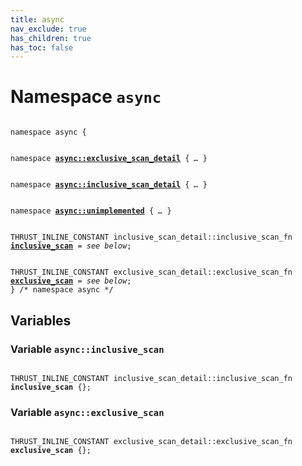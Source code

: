 ```yaml
---
title: async
nav_exclude: true
has_children: true
has_toc: false
---
```


# Namespace `async`

<code class="doxybook">
<span>namespace async {</span>
<br>
<span>namespace <b><a href="/thrust/api/namespaces/namespaceasync_1_1exclusive__scan__detail.html">async::exclusive&#95;scan&#95;detail</a></b> { <i>…</i> }</span>
<br>
<span>namespace <b><a href="/thrust/api/namespaces/namespaceasync_1_1inclusive__scan__detail.html">async::inclusive&#95;scan&#95;detail</a></b> { <i>…</i> }</span>
<br>
<span>namespace <b><a href="/thrust/api/namespaces/namespaceasync_1_1unimplemented.html">async::unimplemented</a></b> { <i>…</i> }</span>
<br>
<span>THRUST_INLINE_CONSTANT inclusive_scan_detail::inclusive_scan_fn <b><a href="/thrust/api/namespaces/namespaceasync.html#variable-inclusive_scan">inclusive&#95;scan</a></b> = <i>see below</i>;</span>
<br>
<span>THRUST_INLINE_CONSTANT exclusive_scan_detail::exclusive_scan_fn <b><a href="/thrust/api/namespaces/namespaceasync.html#variable-exclusive_scan">exclusive&#95;scan</a></b> = <i>see below</i>;</span>
<span>} /* namespace async */</span>
</code>

## Variables

<h3 id="variable-inclusive_scan">
Variable <code>async::inclusive&#95;scan</code>
</h3>

<code class="doxybook">
<span>THRUST_INLINE_CONSTANT inclusive_scan_detail::inclusive_scan_fn <b>inclusive_scan</b> {};</span></code>
<h3 id="variable-exclusive_scan">
Variable <code>async::exclusive&#95;scan</code>
</h3>

<code class="doxybook">
<span>THRUST_INLINE_CONSTANT exclusive_scan_detail::exclusive_scan_fn <b>exclusive_scan</b> {};</span></code>

